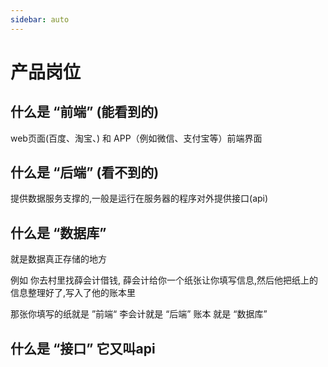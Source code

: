 ```yaml
---
sidebar: auto
---
```


# 产品岗位
## 什么是 “前端” (能看到的)
web页面(百度、淘宝、) 和 APP（例如微信、支付宝等）前端界面


## 什么是 “后端” (看不到的)
提供数据服务支撑的,一般是运行在服务器的程序对外提供接口(api) 

## 什么是 “数据库”
就是数据真正存储的地方


例如 你去村里找薛会计借钱, 薛会计给你一个纸张让你填写信息,然后他把纸上的信息整理好了,写入了他的账本里

那张你填写的纸就是 ”前端“ 
李会计就是 “后端”
账本 就是 “数据库”



## 什么是 “接口” 它又叫api


